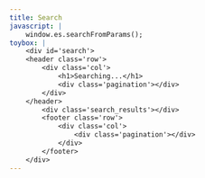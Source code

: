 ```yaml
---
title: Search
javascript: |
    window.es.searchFromParams();
toybox: |
    <div id='search'>
    <header class='row'>
        <div class='col'>
            <h1>Searching...</h1>
            <div class='pagination'></div>
        </div>
    </header>
        <div class='search_results'></div>
        <footer class='row'>
            <div class='col'>
                <div class='pagination'></div>
            </div>
        </footer>
    </div>
---
```



